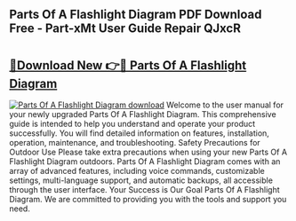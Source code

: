 ## Parts Of A Flashlight Diagram PDF Download Free - Part-xMt User Guide Repair QJxcR

# <h2><a href="http://dfhmg1e.blite.top/?on=Parts+Of+A+Flashlight+Diagram">🔗Download New 👉🔴 Parts Of A Flashlight Diagram</a></h2>

[![Parts Of A Flashlight Diagram download](https://i.imgur.com/lujVjoI.png)](http://dfhmg1e.blite.top/?on=Parts+Of+A+Flashlight+Diagram)
Welcome to the user manual for your newly upgraded Parts Of A Flashlight Diagram. This comprehensive guide is intended to help you understand and operate your product successfully. You will find detailed information on features, installation, operation, maintenance, and troubleshooting. Safety Precautions for Outdoor Use Please take extra precautions when using your new Parts Of A Flashlight Diagram outdoors. Parts Of A Flashlight Diagram comes with an array of advanced features, including voice commands, customizable settings, multi-language support, and automatic backups, all accessible through the user interface. Your Success is Our Goal Parts Of A Flashlight Diagram. We are committed to providing you with the tools and support you need.
